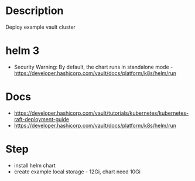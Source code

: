 # Description
Deploy example vault cluster

# helm 3
* Security Warning: By default, the chart runs in standalone mode - https://developer.hashicorp.com/vault/docs/platform/k8s/helm/run

# Docs
* https://developer.hashicorp.com/vault/tutorials/kubernetes/kubernetes-raft-deployment-guide
* https://developer.hashicorp.com/vault/docs/platform/k8s/helm/run


# Step
* install helm chart
* create example local storage - 12Gi, chart need 10Gi
